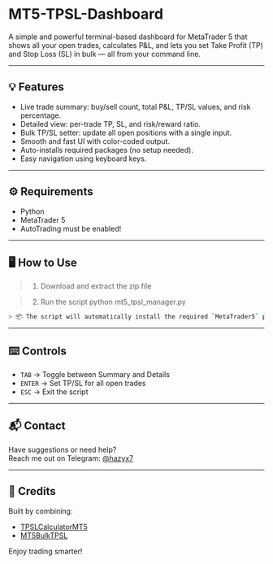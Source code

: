 # MT5-TPSL-Dashboard

A simple and powerful terminal-based dashboard for MetaTrader 5 that shows all your open trades, calculates P&L, and lets you set Take Profit (TP) and Stop Loss (SL) in bulk — all from your command line.

---

## 💡 Features

- Live trade summary: buy/sell count, total P&L, TP/SL values, and risk percentage.
- Detailed view: per-trade TP, SL, and risk/reward ratio.
- Bulk TP/SL setter: update all open positions with a single input.
- Smooth and fast UI with color-coded output.
- Auto-installs required packages (no setup needed).
- Easy navigation using keyboard keys.

---

## ⚙️ Requirements

- Python 
- MetaTrader 5 
- AutoTrading must be enabled!

---

## 🖥️ How to Use


> 1. Download and extract the zip file

> 2. Run the script
    python mt5_tpsl_manager.py

```bash
> 📦 The script will automatically install the required `MetaTrader5` package on first run.
```

---

## ⌨️ Controls

- `TAB` → Toggle between Summary and Details  
- `ENTER` → Set TP/SL for all open trades  
- `ESC` → Exit the script

---

## 📬 Contact

Have suggestions or need help?  
Reach me out on Telegram: [@hazyx7](https://t.me/hazyx7)

---

## 🙏 Credits

Built by combining:
- [TPSLCalculatorMT5](https://github.com/hazyx7/TPSLCalculatorMT5)
- [MT5BulkTPSL](https://github.com/hazyx7/MT5BulkTPSL)

Enjoy trading smarter!
